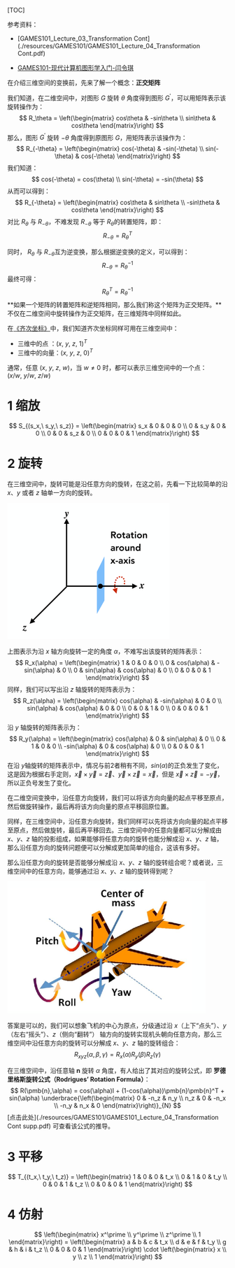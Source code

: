 [TOC]

参考资料：

- [GAMES101_Lecture_03_Transformation Cont](./resources/GAMES101/GAMES101_Lecture_04_Transformation Cont.pdf)

- [GAMES101-现代计算机图形学入门-闫令琪](https://www.bilibili.com/video/BV1X7411F744?p=4)



在介绍三维空间的变换前，先来了解一个概念：**正交矩阵**

我们知道，在二维空间中，对图形 $G$​​ 旋转 $\theta$​​ 角度得到图形 $G^\prime$​​，可以用矩阵表示该旋转操作为：
$$
R_\theta = \left(\begin{matrix} cos\theta & -sin\theta \\ sin\theta & cos\theta \end{matrix}\right)
$$
那么，图形 $G^\prime$ 旋转 $-\theta$ 角度得到原图形 $G$，用矩阵表示该操作为：
$$
R_{-\theta} = \left(\begin{matrix} cos(-\theta) & -sin(-\theta) \\ sin(-\theta) & cos(-\theta) \end{matrix}\right)
$$
我们知道：
$$
cos(-\theta) = cos(\theta) \\
sin(-\theta) = -sin(\theta)
$$
从而可以得到：
$$
R_{-\theta} = \left(\begin{matrix} cos\theta & sin\theta \\ -sin\theta & cos\theta \end{matrix}\right)
$$
对比 $R_\theta$​ 与 $R_{-\theta}$​，不难发现 $R_{-\theta}$​ 等于 $R_{\theta}$​ 的转置矩阵，即：
$$
R_{-\theta} = R_{\theta}^T
$$


同时， $R_\theta$ 与 $R_{-\theta}$​ 互为逆变换，那么根据逆变换的定义，可以得到：
$$
R_{-\theta} = R_{\theta}^{-1}
$$
最终可得：
$$
R_{\theta}^T = R_{\theta}^{-1}
$$
**如果一个矩阵的转置矩阵和逆矩阵相同，那么我们称这个矩阵为正交矩阵。**不仅在二维空间中旋转操作为正交矩阵，在三维矩阵中同样如此。



在<a href="./齐次坐标.html" target="_blank">《齐次坐标》</a>中，我们知道齐次坐标同样可用在三维空间中：

- 三维中的点    ：$(x,\ y,\ z,\ 1)^T$
- 三维中的向量：$(x,\ y,\ z,\ 0)^T$



通常，任意 $(x,\ y,\ z,\ w)$，当 $w \neq 0$ 时，都可以表示三维空间中的一个点：$(x/w,\ y/w,\ z/w)$



# 1 缩放

$$
S_{(s_x,\ s_y,\ s_z)} = \left(\begin{matrix} s_x & 0 & 0 & 0 \\ 0 & s_y & 0 & 0 \\ 0 & 0 & s_z & 0 \\ 0 & 0 & 0 & 1 \end{matrix}\right)
$$



# 2 旋转

在三维空间中，旋转可能是沿任意方向的旋转，在这之前，先看一下比较简单的沿 $x$、$y$ 或者 $z$ 轴单一方向的旋转。



![](./resources/images/3.2.png)

上图表示为沿 $x$ 轴方向旋转一定的角度 $\alpha$​，不难写出该旋转的矩阵表示：
$$
R_x(\alpha) = \left(\begin{matrix} 1 & 0 & 0 & 0 \\ 0 & cos(\alpha) & -sin(\alpha) & 0 \\ 0 & sin(\alpha) & cos(\alpha) & 0 \\ 0 & 0 & 0 & 1 \end{matrix}\right)
$$
同样，我们可以写出沿 $z$ 轴旋转的矩阵表示为：
$$
R_z(\alpha) = \left(\begin{matrix} cos(\alpha) & -sin(\alpha) & 0 & 0 \\ sin(\alpha) & cos(\alpha) & 0 & 0 \\ 0 & 0 & 1 & 0 \\ 0 & 0 & 0 & 1 \end{matrix}\right)
$$
沿 $y$ 轴旋转的矩阵表示为：
$$
R_y(\alpha) = \left(\begin{matrix} cos(\alpha) & 0 & sin(\alpha) & 0 \\ 0 & 1 & 0 & 0 \\ -sin(\alpha) & 0 & cos(\alpha) & 0 \\ 0 & 0 & 0 & 1 \end{matrix}\right)
$$
在沿 $y$​ 轴旋转的矩阵表示中，情况与前2者稍有不同，$sin(\alpha)$​ 的正负发生了变化，这是因为根据右手定则，$\vec{x}\times\vec{y} = \vec{z}$​、$\vec{y}\times\vec{z} = \vec{x}$​，但是   $\vec{x}\times\vec{z} = -\vec{y}$​​ ，所以正负号发生了变化。​



在二维空间变换中，沿任意方向旋转，我们可以将该方向向量的起点平移至原点，然后做旋转操作，最后再将该方向向量的原点平移回原位置。

同样，在三维空间中，沿任意方向旋转，我们同样可以先将该方向向量的起点平移至原点，然后做旋转，最后再平移回去。三维空间中的任意向量都可以分解成由 $x$、$y$、$z$ 轴的投影组成，如果能够将任意方向的旋转也能分解成沿 $x$、$y$、$z$ 轴，那么沿任意方向的旋转问题便可以分解成更加简单的组合，这该有多好。

那么沿任意方向的旋转是否能够分解成沿 $x$、$y$、$z$ 轴的旋转组合呢？或者说，三维空间中的任意方向，能够通过沿 $x$、$y$、$z$​ 轴的旋转得到呢？

![](./resources/images/3.3.png)

答案是可以的，我们可以想象飞机的中心为原点，分级通过沿 $x$（上下“点头”）、$y$（左右“摇头”）、$z$（侧向“翻转”） 轴方向的旋转实现机头朝向任意方向，那么三维空间中沿任意方向的旋转可以分解成 $x$、$y$、$z$​ 轴的旋转组合：
$$
R_{xyz}(\alpha,\beta,\gamma) = R_x(\alpha)R_y(\beta)R_z(\gamma)
$$


在三维空间中，沿任意轴 $\pmb{n}$ 旋转 $\alpha$ 角度，有人给出了其对应的旋转公式，即 **罗德里格斯旋转公式（Rodrigues’ Rotation Formula）**：
$$
R(\pmb{n},\alpha) = cos(\alpha)I + (1-cos(\alpha))\pmb{n}\pmb{n}^T + sin(\alpha) \underbrace{\left(\begin{matrix} 0 & -n_z & n_y \\ n_z & 0 & -n_x \\ -n_y & n_x & 0 \end{matrix}\right)}_{N}
$$
[点击此处](./resources/GAMES101/GAMES101_Lecture_04_Transformation Cont supp.pdf) 可查看该公式的推导。



# 3 平移

$$
T_{(t_x,\ t_y,\ t_z)} = \left(\begin{matrix} 1 & 0 & 0 & t_x \\ 0 & 1 & 0 & t_y \\ 0 & 0 & 1 & t_z \\ 0 & 0 & 0 & 1 \end{matrix}\right)
$$



# 4 仿射

$$
\left(\begin{matrix} x^\prime \\ y^\prime \\ z^\prime \\ 1 \end{matrix}\right)
= \left(\begin{matrix} a & b & c & t_x \\ d & e & f & t_y \\ g & h & i & t_z \\ 0 & 0 & 0 & 1 \end{matrix}\right) \cdot 
\left(\begin{matrix} x \\ y \\ z \\ 1 \end{matrix}\right)
$$

